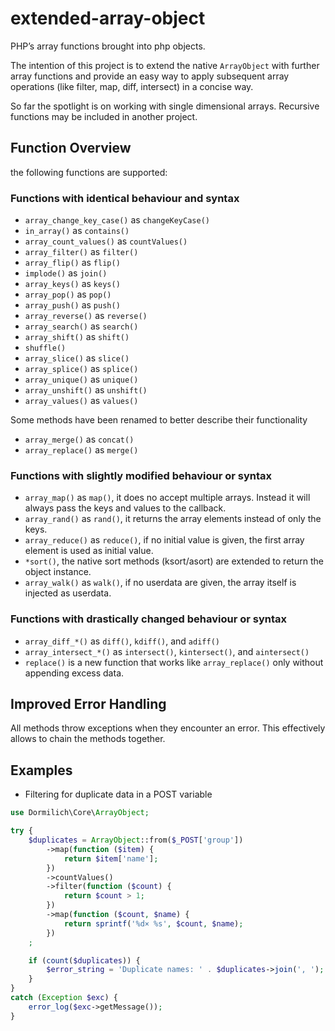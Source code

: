 # extended-array-object
PHP’s array functions brought into php objects.

The intention of this project is to extend the native `ArrayObject` with further array functions and 
provide an easy way to apply subsequent array operations (like filter, map, diff, intersect) in a 
concise way.

So far the spotlight is on working with single dimensional arrays. Recursive functions may be included 
in another project.

## Function Overview

the following functions are supported:

### Functions with identical behaviour and syntax

- `array_change_key_case()` as `changeKeyCase()`
- `in_array()` as `contains()`
- `array_count_values()` as `countValues()`
- `array_filter()` as `filter()`
- `array_flip()` as `flip()`
- `implode()` as `join()`
- `array_keys()` as `keys()`
- `array_pop()` as `pop()`
- `array_push()` as `push()`
- `array_reverse()` as `reverse()`
- `array_search()` as `search()`
- `array_shift()` as `shift()`
- `shuffle()`
- `array_slice()` as `slice()`
- `array_splice()` as `splice()`
- `array_unique()` as `unique()`
- `array_unshift()` as `unshift()`
- `array_values()` as `values()`

Some methods have been renamed to better describe their functionality

- `array_merge()` as `concat()`
- `array_replace()` as `merge()`

### Functions with slightly modified behaviour or syntax

- `array_map()` as `map()`, it does no accept multiple arrays. Instead it will always pass 
the keys and values to the callback.
- `array_rand()` as `rand()`, it returns the array elements instead of only the keys.
- `array_reduce()` as `reduce()`, if no initial value is given, the first array element is used
as initial value.
- `*sort()`, the native sort methods (ksort/asort) are extended to return the object instance.
- `array_walk()` as `walk()`, if no userdata are given, the array itself is injected as userdata.

### Functions with drastically changed behaviour or syntax
- `array_diff_*()` as `diff()`, `kdiff()`, and `adiff()`
- `array_intersect_*()` as `intersect()`, `kintersect()`, and `aintersect()`
- `replace()` is a new function that works like `array_replace()` only without appending excess data.

## Improved Error Handling

All methods throw exceptions when they encounter an error. This effectively allows to chain the methods together.

## Examples

* Filtering for duplicate data in a POST variable
```php
use Dormilich\Core\ArrayObject;

try {
    $duplicates = ArrayObject::from($_POST['group'])
        ->map(function ($item) {
            return $item['name'];
        })
        ->countValues()
        ->filter(function ($count) {
            return $count > 1;
        })
        ->map(function ($count, $name) {
            return sprintf('%d× %s', $count, $name);
        })
    ;

    if (count($duplicates)) {
        $error_string = 'Duplicate names: ' . $duplicates->join(', ');
    }
}
catch (Exception $exc) {
    error_log($exc->getMessage());
}
```
